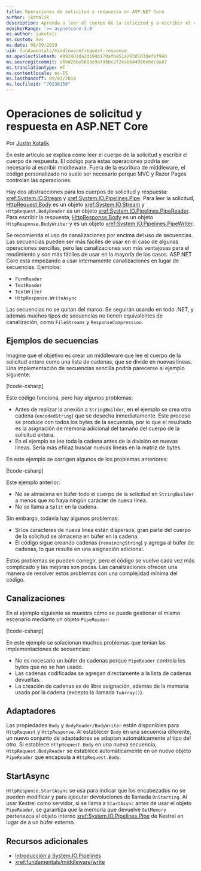 ```yaml
---
title: Operaciones de solicitud y respuesta en ASP.NET Core
author: jkotalik
description: Aprenda a leer el cuerpo de la solicitud y a escribir el cuerpo de respuesta en ASP.NET Core.
monikerRange: '>= aspnetcore-3.0'
ms.author: jukotali
ms.custom: mvc
ms.date: 08/29/2019
uid: fundamentals/middleware/request-response
ms.openlocfilehash: e992401da2d194b178afbe51a293d103def0f940
ms.sourcegitcommit: e6bd2bbe5683e9a7dbbc2f2eab644986e6dc8a87
ms.translationtype: HT
ms.contentlocale: es-ES
ms.lasthandoff: 09/03/2019
ms.locfileid: "70238156"
---
```

# <a name="request-and-response-operations-in-aspnet-core"></a>Operaciones de solicitud y respuesta en ASP.NET Core

Por [Justin Kotalik](https://github.com/jkotalik)

En este artículo se explica cómo leer el cuerpo de la solicitud y escribir el cuerpo de respuesta. El código para estas operaciones podría ser necesario al escribir middleware. Fuera de la escritura de middleware, el código personalizado no suele ser necesario porque MVC y Razor Pages controlan las operaciones.

Hay dos abstracciones para los cuerpos de solicitud y respuesta: <xref:System.IO.Stream> y <xref:System.IO.Pipelines.Pipe>. Para leer la solicitud, [HttpRequest.Body](xref:Microsoft.AspNetCore.Http.HttpRequest.Body) es un objeto <xref:System.IO.Stream> y `HttpRequest.BodyReader` es un objeto <xref:System.IO.Pipelines.PipeReader>. Para escribir la respuesta, [HttpResponse.Body](xref:Microsoft.AspNetCore.Http.HttpResponse.Body) es un objeto `HttpResponse.BodyWriter` y es un objeto <xref:System.IO.Pipelines.PipeWriter>.

Se recomienda el uso de canalizaciones por encima del uso de secuencias. Las secuencias pueden ser más fáciles de usar en el caso de algunas operaciones sencillas, pero las canalizaciones son más ventajosas para el rendimiento y son más fáciles de usar en la mayoría de los casos. ASP.NET Core está empezando a usar internamente canalizaciones en lugar de secuencias. Ejemplos:

* `FormReader`
* `TextReader`
* `TextWriter`
* `HttpResponse.WriteAsync`

Las secuencias no se quitan del marco. Se seguirán usando en todo .NET, y además muchos tipos de secuencias no tienen equivalentes de canalización, como `FileStreams` y `ResponseCompression`.

## <a name="stream-examples"></a>Ejemplos de secuencias

Imagine que el objetivo es crear un middleware que lee el cuerpo de la solicitud entero como una lista de cadenas, que se divide en nuevas líneas. Una implementación de secuencias sencilla podría parecerse al ejemplo siguiente:

[!code-csharp[](request-response/samples/3.x/RequestResponseSample/Startup.cs?name=GetListOfStringsFromStream)]

Este código funciona, pero hay algunos problemas:

* Antes de realizar la anexión a `StringBuilder`, en el ejemplo se crea otra cadena (`encodedString`) que se desecha inmediatamente. Este proceso se produce con todos los bytes de la secuencia, por lo que el resultado es la asignación de memoria adicional del tamaño del cuerpo de la solicitud entera.
* En el ejemplo se lee toda la cadena antes de la división en nuevas líneas. Sería más eficaz buscar nuevas líneas en la matriz de bytes.

En este ejemplo se corrigen algunos de los problemas anteriores:

[!code-csharp[](request-response/samples/3.x/RequestResponseSample/Startup.cs?name=GetListOfStringsFromStreamMoreEfficient)]

Este ejemplo anterior:

* No se almacena en búfer todo el cuerpo de la solicitud en `StringBuilder` a menos que no haya ningún carácter de nueva línea.
* No se llama a `Split` en la cadena.

Sin embargo, todavía hay algunos problemas:

* Si los caracteres de nueva línea están dispersos, gran parte del cuerpo de la solicitud se almacena en búfer en la cadena.
* El código sigue creando cadenas (`remainingString`) y agrega al búfer de cadenas, lo que resulta en una asignación adicional.

Estos problemas se pueden corregir, pero el código se vuelve cada vez más complicado y las mejoras son pocas. Las canalizaciones ofrecen una manera de resolver estos problemas con una complejidad mínima del código.

## <a name="pipelines"></a>Canalizaciones

En el ejemplo siguiente se muestra cómo se puede gestionar el mismo escenario mediante un objeto `PipeReader`:

[!code-csharp[](request-response/samples/3.x/RequestResponseSample/Startup.cs?name=GetListOfStringFromPipe)]

En este ejemplo se solucionan muchos problemas que tenían las implementaciones de secuencias:

* No es necesario un búfer de cadenas porque `PipeReader` controla los bytes que no se han usado.
* Las cadenas codificadas se agregan directamente a la lista de cadenas devueltas.
* La creación de cadenas es de libre asignación, además de la memoria usada por la cadena (excepto la llamada `ToArray()`).

## <a name="adapters"></a>Adaptadores

Las propiedades `Body` y `BodyReader/BodyWriter` están disponibles para `HttpRequest` y `HttpResponse`. Al establecer `Body` en una secuencia diferente, un nuevo conjunto de adaptadores se adaptan automáticamente al tipo del otro. Si establece `HttpRequest.Body` en una nueva secuencia, `HttpRequest.BodyReader` se establece automáticamente en un nuevo objeto `PipeReader` que encapsula a `HttpRequest.Body`.

## <a name="startasync"></a>StartAsync

`HttpResponse.StartAsync` se usa para indicar que los encabezados no se pueden modificar y para ejecutar devoluciones de llamada `OnStarting`. Al usar Kestrel como servidor, si se llama a `StartAsync` antes de usar el objeto `PipeReader`, se garantiza que la memoria que devuelve `GetMemory` pertenezca al objeto interno <xref:System.IO.Pipelines.Pipe> de Kestrel en lugar de a un búfer externo.

## <a name="additional-resources"></a>Recursos adicionales

* [Introducción a System.IO.Pipelines](https://devblogs.microsoft.com/dotnet/system-io-pipelines-high-performance-io-in-net/)
* <xref:fundamentals/middleware/write>

